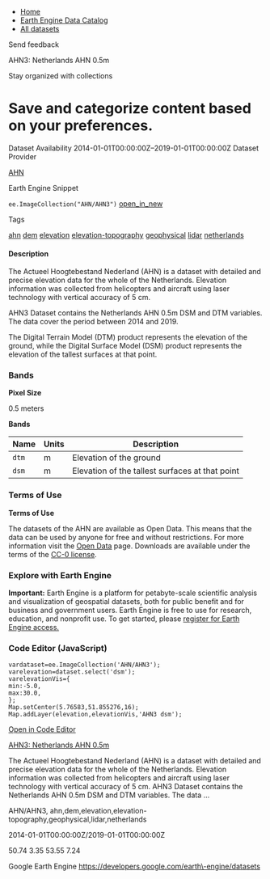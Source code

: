 



* [Home](https://developers.google.com/)
* [Earth Engine Data Catalog](https://developers.google.com/earth-engine/datasets)
* [All datasets](https://developers.google.com/earth-engine/datasets/catalog)





 
 
 Send feedback
 
 

AHN3: Netherlands AHN 0\.5m


 
 Stay organized with collections
 

 
 Save and categorize content based on your preferences.
=============================================================================================================================








Dataset Availability
2014\-01\-01T00:00:00Z–2019\-01\-01T00:00:00Z
Dataset Provider


[AHN](https://www.ahn.nl)



Earth Engine Snippet


`ee.ImageCollection("AHN/AHN3")` 
[open\_in\_new](https://code.earthengine.google.com/?scriptPath=Examples:Datasets/AHN/AHN_AHN3)





Tags


[ahn](/earth-engine/datasets/tags/ahn)
[dem](/earth-engine/datasets/tags/dem)
[elevation](/earth-engine/datasets/tags/elevation)
[elevation\-topography](/earth-engine/datasets/tags/elevation-topography)
[geophysical](/earth-engine/datasets/tags/geophysical)
[lidar](/earth-engine/datasets/tags/lidar)
[netherlands](/earth-engine/datasets/tags/netherlands)








#### Description



The Actueel Hoogtebestand Nederland (AHN) is a dataset with detailed and
precise elevation data for the whole of the Netherlands. Elevation
information was collected from helicopters and aircraft using laser
technology with vertical accuracy of 5 cm.


AHN3 Dataset contains the Netherlands AHN 0\.5m DSM and DTM variables.
The data cover the period between 2014 and 2019\.


The Digital Terrain Model (DTM) product represents the elevation of the
ground, while the Digital Surface Model (DSM) product represents the
elevation of the tallest surfaces at that point.





### Bands



**Pixel Size**
  
0\.5 meters



**Bands**




| Name | Units | Description |
| --- | --- | --- |
| `dtm` | m | Elevation of the ground |
| `dsm` | m | Elevation of the tallest surfaces at that point |




### Terms of Use


**Terms of Use**


The datasets of the AHN are available as Open Data.
This means that the data can be used by anyone for free and without
restrictions. For more information visit the
[Open Data](https://www.ahn.nl/open-data/) page. Downloads are available
under the terms of the
[CC\-0 license](https://data.overheid.nl/licenties-voor-hergebruik).




### Explore with Earth Engine


**Important:** 
 Earth Engine is a platform for petabyte\-scale scientific analysis and visualization of
 geospatial datasets, both for public benefit and for business and government users.
 Earth Engine is free to use for research, education, and nonprofit use. To get started, please
 [register for Earth Engine access.](https://console.cloud.google.com/earth-engine)



### Code Editor (JavaScript)



```
vardataset=ee.ImageCollection('AHN/AHN3');
varelevation=dataset.select('dsm');
varelevationVis={
min:-5.0,
max:30.0,
};
Map.setCenter(5.76583,51.855276,16);
Map.addLayer(elevation,elevationVis,'AHN3 dsm');
```



[Open in Code Editor](https://code.earthengine.google.com/?scriptPath=Examples:Datasets/AHN/AHN_AHN3)


[AHN3: Netherlands AHN 0\.5m](/earth-engine/datasets/catalog/AHN_AHN3)

The Actueel Hoogtebestand Nederland (AHN) is a dataset with detailed and precise elevation data for the whole of the Netherlands. Elevation information was collected from helicopters and aircraft using laser technology with vertical accuracy of 5 cm. AHN3 Dataset contains the Netherlands AHN 0\.5m DSM and DTM variables. The data …

 AHN/AHN3,
 ahn,dem,elevation,elevation\-topography,geophysical,lidar,netherlands

2014\-01\-01T00:00:00Z/2019\-01\-01T00:00:00Z



 50\.74 3\.35 53\.55 7\.24
 



Google Earth Engine
https://developers.google.com/earth\-engine/datasets








